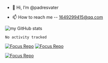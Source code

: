 - 👋 Hi, I’m @padresvater

- 📫 How to reach me -- 1649299415@qq.com


![my GitHub stats](https://github-readme-stats.vercel.app/api?username=padresvater)

<!--START_SECTION:waka-->

```text
No activity tracked
```

<!--END_SECTION:waka-->

[![Focus Repo](https://github-readme-stats.vercel.app/api/pin/?username=CUCCS&repo=2021-ns-public-padresvater&show_owner=true)](https://github.com/CUCCS/2021-ns-public-padresvater)
[![Focus Repo](https://github-readme-stats.vercel.app/api/pin/?username=CUCCS&repo=2021-linux-public-padresvater&show_owner=true)](https://github.com/CUCCS/2021-linux-public-padresvater)

[![Focus Repo](https://github-readme-stats.vercel.app/api/pin/?username=padresvater&repo=notebook&show_owner=true)](https://github.com/padresvater/notebook/tree/thoughts-and-extracts)
<!---
padresvater/padresvater is a ✨ special ✨ repository because its `README.md` (this file) appears on your GitHub profile.
You can click the Preview link to take a look at your changes.
--->
